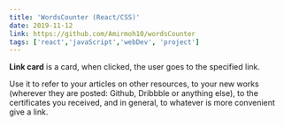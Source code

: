 ```yaml
---
title: 'WordsCounter (React/CSS)'
date: 2019-11-12
link: https://github.com/Amirmoh10/wordsCounter
tags: ['react','javaScript','webDev', 'project']
---
```


**Link card** is a card, when clicked, the user goes to the specified link.

Use it to refer to your articles on other resources, to your new works (wherever they are posted: Github, Dribbble or anything else), to the certificates you received, and in general, to whatever is more convenient give a link.
